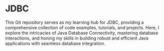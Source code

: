 # JDBC
This Git repository serves as my learning hub for JDBC, providing a comprehensive collection of code examples, tutorials, and projects. Here, I explore the intricacies of Java Database Connectivity, mastering database interactions, and honing my skills in building robust and efficient Java applications with seamless database integration.
